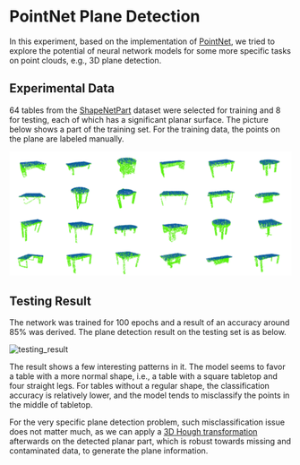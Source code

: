 # PointNet Plane Detection

In this experiment, based on the implementation of [PointNet](https://github.com/charlesq34/pointnet), we tried to explore the potential of neural network models for some more specific tasks on point clouds, e.g., 3D plane detection.

## Experimental Data

64 tables from the [ShapeNetPart](web.stanford.edu/~ericyi/project_page/part_annotation/
) dataset were selected for training and 8 for testing, each of which has a significant planar surface. The picture below shows a part of the training set. For the training data, the points on the plane are labeled manually.

![training_data](training_data.jpg)

## Testing Result

The network was trained for 100 epochs and a result of an accuracy around 85% was derived. The plane detection result on the testing set is as below.

![testing_result](testing_result.jpg)

The result shows a few interesting patterns in it. The model seems to favor a table with a more normal shape, i.e., a table with a square tabletop and four straight legs. For tables without a regular shape, the classification accuracy is relatively lower, and the model tends to misclassify the points in the middle of tabletop.

For the very specific plane detection problem, such misclassification issue does not matter much, as we can apply a [3D Hough transformation](https://link.springer.com/article/10.1007/3DRes.02%282011%293) afterwards on the detected planar part, which is robust towards missing and contaminated data, to generate the plane information.
